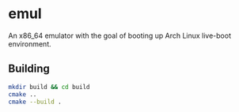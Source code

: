# emul
An x86_64 emulator with the goal of booting up Arch Linux live-boot environment.

## Building
```bash
mkdir build && cd build
cmake ..
cmake --build .
```
